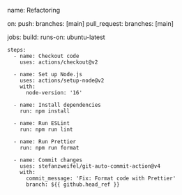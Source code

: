 name: Refactoring

on:
  push:
    branches: [main]
  pull_request:
    branches: [main]

jobs:
  build:
    runs-on: ubuntu-latest

    steps:
      - name: Checkout code
        uses: actions/checkout@v2

      - name: Set up Node.js
        uses: actions/setup-node@v2
        with:
          node-version: '16'

      - name: Install dependencies
        run: npm install

      - name: Run ESLint
        run: npm run lint

      - name: Run Prettier
        run: npm run format

      - name: Commit changes
        uses: stefanzweifel/git-auto-commit-action@v4
        with:
          commit_message: 'Fix: Format code with Prettier'
          branch: ${{ github.head_ref }}
